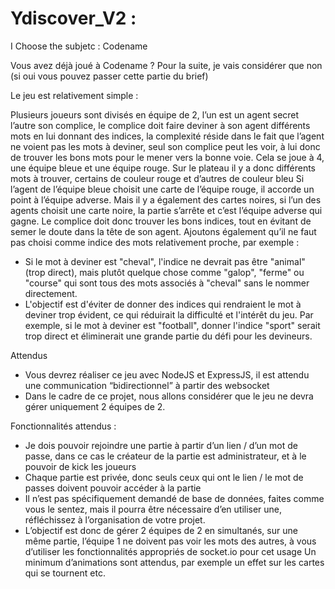 # Ydiscover_V2 :

I Choose the subjetc : Codename

Vous avez déjà joué à Codename ? Pour la suite, je vais considérer que non
(si oui vous pouvez passer cette partie du brief)

Le jeu est relativement simple :

Plusieurs joueurs sont divisés en équipe de 2, l’un est un agent secret l’autre
son complice, le complice doit faire deviner à son agent différents mots en lui
donnant des indices, la complexité réside dans le fait que l’agent ne voient
pas les mots à deviner, seul son complice peut les voir, à lui donc de trouver
les bons mots pour le mener vers la bonne voie.
Cela se joue à 4, une équipe bleue et une équipe rouge.
Sur le plateau il y a donc différents mots à trouver, certains de couleur rouge
et d’autres de couleur bleu
Si l’agent de l’équipe bleue choisit une carte de l’équipe rouge, il accorde un
point à l’équipe adverse.
Mais il y a également des cartes noires, si l’un des agents choisit une carte
noire, la partie s’arrête et c’est l’équipe adverse qui gagne.
Le complice doit donc trouver les bons indices, tout en évitant de semer le
doute dans la tête de son agent.
Ajoutons également qu’il ne faut pas choisi comme indice des mots
relativement proche, par exemple :

- Si le mot à deviner est "cheval", l'indice ne devrait pas être "animal"
(trop direct), mais plutôt quelque chose comme "galop", "ferme" ou
"course" qui sont tous des mots associés à "cheval" sans le nommer
directement.
- L'objectif est d'éviter de donner des indices qui rendraient le mot à
deviner trop évident, ce qui réduirait la difficulté et l'intérêt du jeu. Par
exemple, si le mot à deviner est "football", donner l'indice "sport" serait
trop direct et éliminerait une grande partie du défi pour les devineurs.

Attendus 

- Vous devrez réaliser ce jeu avec NodeJS et ExpressJS, il est attendu
une communication “bidirectionnel” à partir des websocket
- Dans le cadre de ce projet, nous allons considérer que le jeu ne devra
gérer uniquement 2 équipes de 2.

Fonctionnalités attendus :

- Je dois pouvoir rejoindre une partie à partir d’un lien / d’un mot de
passe, dans ce cas le créateur de la partie est administrateur, et à le
pouvoir de kick les joueurs
- Chaque partie est privée, donc seuls ceux qui ont le lien / le mot de
passes doivent pouvoir accéder à la partie
- Il n’est pas spécifiquement demandé de base de données, faites
comme vous le sentez, mais il pourra être nécessaire d’en utiliser une,
réfléchissez à l’organisation de votre projet.
- L’objectif est donc de gérer 2 équipes de 2 en simultanés, sur une
même partie, l’équipe 1 ne doivent pas voir les mots des autres, à vous
d’utiliser les fonctionnalités appropriés de socket.io pour cet usage
Un minimum d’animations sont attendus, par exemple un effet sur les cartes
qui se tournent etc.